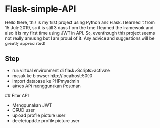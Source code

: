 # Flask-simple-API

Hello there, this is my first project using Python and Flask. I learned it from 15 July 2019, so it is still 3 days from the time I learned the framework and also it is my first time using JWT in API. So, eventhough this project seems not really amusing but I am proud of it.
Any advice and suggestions will be greatly appreciated! 

## Step
<ul>
  <li>run virtual environment di flask>Scripts>activate</li>
  <li>masuk ke browser http://localhost:5000</li>
  <li>import database ke PHPmyadmin</li>
  <li>akses API menggunakan Postman</li>
</ul>
## Fitur API
<ul>
  <li>Menggunakan JWT</li>
  <li>CRUD user</li>
  <li>upload profile picture user</li>
  <li>delete/update profile picture user</li>
</ul>

